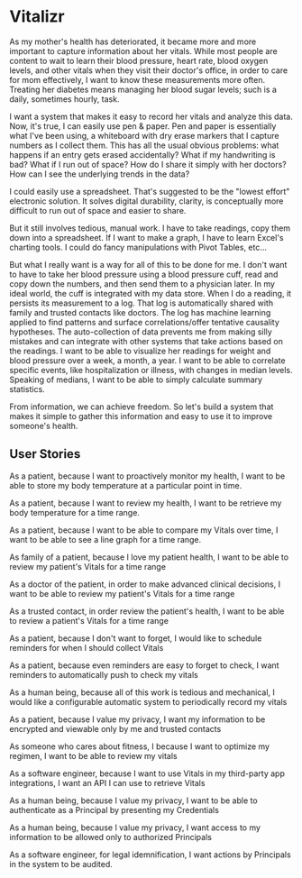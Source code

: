 <h1>Vitalizr</h1>
<p> As my mother's health has deteriorated, it became more and more important to capture information about her vitals.
While most people are content to wait to learn their blood pressure, heart rate, blood oxygen levels, and other vitals
when they visit their doctor's office, in order to care for mom effectively, I want to know these measurements more often.
Treating her diabetes means managing her blood sugar levels; such is a daily, sometimes hourly, task.</p>

<p>I want a system that makes it easy to record her vitals and analyze this data. Now, it's true, I can easily use pen & paper.
Pen and paper is essentially what I've been using, a whiteboard with dry erase markers that I capture numbers as I collect them.
This has all the usual obvious problems: what happens if an entry gets erased accidentally? What if my handwriting is bad?
What if I run out of space? How do I share it simply with her doctors? How can I see the underlying trends in the data?</p>

<p>I could easily use a spreadsheet. That's suggested to be the "lowest effort" electronic solution.
It solves digital durability, clarity, is conceptually more difficult to run out of space and easier to share.</p>

<p>But it still involves tedious, manual work. I have to take readings, copy them down into a spreadsheet. If I want to make
a graph, I have to learn Excel's charting tools. I could do fancy manipulations with Pivot Tables, etc...</p>

<p>But what I really want is a way for all of this to be done for me. I don't want to have to take her blood pressure
using a blood pressure cuff, read and copy down the numbers, and then send them to a physician later. In my ideal world,
the cuff is integrated with my data store. When I do a reading, it persists its measurement to a log.
That log is automatically shared with family and trusted contacts like doctors. The log has machine learning applied to
find patterns and surface correlations/offer tentative causality hypotheses. The auto-collection of data prevents me from
making silly mistakes and can integrate with other systems that take actions based on the readings. I want to be able
to visualize her readings for weight and blood pressure over a week, a month, a year.
I want to be able to correlate specific events, like hospitalization or illness, with changes in median levels. Speaking
of medians, I want to be able to simply calculate summary statistics.</p>

<p>From information, we can achieve freedom. So let's build a system that makes it simple to gather this information and easy
to use it to improve someone's health.</p>

<h2>User Stories</h2>
<p>As a patient, because I want to proactively monitor my health, I want to be able to store my body temperature at a particular
point in time.</p>
<p>As a patient, because I want to review my health, I want to be retrieve my body temperature for a time range.</p>
<p>As a patient, because I want to be able to compare my Vitals over time, I want to be able to see a line graph for a
time range.</p>
<p>As family of a patient, because I love my patient health, I want to be able to review my patient's Vitals
for a time range</p>
<p>As a doctor of the patient, in order to make advanced clinical decisions, I want to be able to review my patient's Vitals
for a time range</p>
<p>As a trusted contact, in order review the patient's health, I want to be able to review a patient's Vitals
for a time range</p>
<p>As a patient, because I don't want to forget, I would like to schedule reminders for when I should collect Vitals</p>
<p>As a patient, because even reminders are easy to forget to check, I want reminders to automatically push to check my vitals</p>
<p>As a human being, because all of this work is tedious and mechanical, I would like a configurable automatic system to periodically
record my vitals</p>
<p>As a patient, because I value my privacy, I want my information to be encrypted and viewable only by me and trusted contacts</p>
<p>As someone who cares about fitness, I because I want to optimize my regimen, I want to be able to review my vitals</p>
<p>As a software engineer, because I want to use Vitals in my third-party app integrations, I want an API I can use to
retrieve Vitals</p>
<p>As a human being, because I value my privacy, I want to be able to authenticate as a Principal by presenting my Credentials</p>
<p>As a human being, because I value my privacy, I want access to my information to be allowed only to authorized Principals</p>
<p>As a software engineer, for legal idemnification, I want actions by Principals in the system to be audited.</p>


